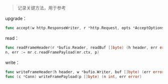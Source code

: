 > 记录关键方法，用于参考

upgrade：

~~~go
func accept(w http.ResponseWriter, r *http.Request, opts *AcceptOptions)
~~~

read：

~~~go
func readFrameHeader(r *bufio.Reader, readBuf []byte) (h header, err error) 
n, err := mr.c.readFramePayload(mr.ctx, p)
~~~

write：

~~~~go
func writeFrameHeader(h header, w *bufio.Writer, buf []byte) (err error) 
func (c *Conn) writeFramePayload(p []byte) (n int, err error)
~~~~

